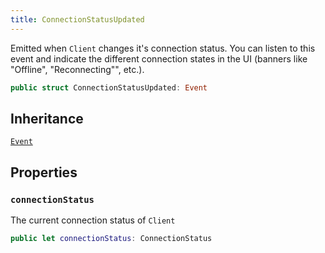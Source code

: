 ```yaml
---
title: ConnectionStatusUpdated
---
```


Emitted when `Client` changes it's connection status. You can listen to this event and indicate the different connection
states in the UI (banners like "Offline", "Reconnecting"", etc.).

``` swift
public struct ConnectionStatusUpdated: Event 
```

## Inheritance

[`Event`](event.md)

## Properties

### `connectionStatus`

The current connection status of `Client`

``` swift
public let connectionStatus: ConnectionStatus
```
